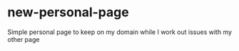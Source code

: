 # new-personal-page
Simple personal page to keep on my domain while I work out issues with my other page
